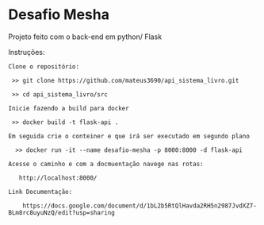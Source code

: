 # Desafio Mesha

Projeto feito com o back-end em python/ Flask

Instruções:

    Clone o repositório:

     >> git clone https://github.com/mateus3690/api_sistema_livro.git
     
     >> cd api_sistema_livro/src

    Inicie fazendo a build para docker

     >> docker build -t flask-api .  

    Em seguida crie o conteiner e que irá ser executado em segundo plano
    
      >> docker run -it --name desafio-mesha -p 8000:8000 -d flask-api 

    Acesse o caminho e com a docmuentação navege nas rotas:

       http://localhost:8000/
    
    Link Documentação:
    
        https://docs.google.com/document/d/1bL2b5RtQlHavda2RH5n2987JvdXZ7-BLm8rc8uyuNzQ/edit?usp=sharing
